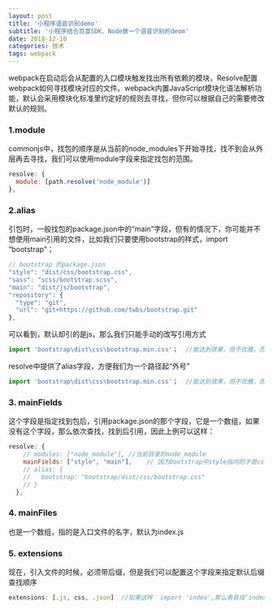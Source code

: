 ```yaml
---
layout: post
title: '小程序语音识别demo'
subtitle: '小程序结合百度SDK、Node做一个语音识别的deom'
date: 2018-12-10
categories: 技术
tags: webpack
---
```


webpack在启动后会从配置的入口模块触发找出所有依赖的模块，Resolve配置webpack如何寻找模块对应的文件。webpack内置JavaScript模块化语法解析功能，默认会采用模块化标准里约定好的规则去寻找，但你可以根据自己的需要修改默认的规则。

### 1.module
commonjs中，找包的顺序是从当前的node_modules下开始寻找，找不到会从外层再去寻找，我们可以使用module字段来指定找包的范围。

```javascript
resolve: {
  module: [path.resolve('node_module')] 
},

```

### 2.alias
引包时，一般找包的package.json中的“main”字段，但有的情况下，你可能并不想使用main引用的文件，比如我们只要使用bootstrap的样式，import “bootstrap”；

```javascript
// bootstrap 的package.json
"style": "dist/css/bootstrap.css",
"sass": "scss/bootstrap.scss",
"main": "dist/js/bootstrap",
"repository": {
  "type": "git",
  "url": "git+https://github.com/twbs/bootstrap.git"
},
```
可以看到，默认却引的是js，那么我们只能手动的改写引用方式
```javascript
import 'bootstrap\dist\css\bootstrap.min.css'；  //能达到效果，但不优雅，而且在每个需要的地方都得这样写 
```
resolve中提供了alias字段，方便我们为一个路径起“外号”

```javascript
import 'bootstrap\dist\css\bootstrap.min.css'；  //能达到效果，但不优雅，而且在每个需要的地方都得这样
```
### 3. mainFields
这个字段是指定找到包后，引用package.json的那个字段，它是一个数组，如果没有这个字段，那么依次查找，找到后引用，因此上例可以这样：

```javascript
resolve: {
    // modules: ["node_module"], //当前目录的node_module
    mainFields: ["style", "main"],    // 因为bootstrap中style指向的才是css文件
    // alias: {
    //   bootstrap: "bootstrap/dist/css/bootstrap.css"
    // }
  },
```
### 4. mainFiles
也是一个数组，指的是入口文件的名字，默认为index.js

### 5. extensions

现在，引入文件的时候，必须带后缀，但是我们可以配置这个字段来指定默认后缀查找顺序

```javascript
extensions: [.js, css, .json]  //如果这样  import 'index',那么寿县找‘index.js’,找不到后会找‘index.css’,以此类推
```
